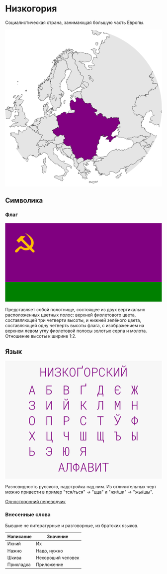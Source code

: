 # Низкогория

Социалистическая страна, занимающая большую часть Европы.

![На карте](https://raw.githubusercontent.com/sziberov/Nizkogoria/master/Map.png)

## Символика

### Флаг
![Флаг](https://raw.githubusercontent.com/sziberov/Nizkogoria/master/Flag.png)

Представляет собой полотнище, состоящее из двух вертикально расположенных цветных полос: верхней фиолетового цвета, составляющей три четверти высоты, и нижней зелёного цвета, составляющей одну четверть высоты флага, с изображением на верхнем левом углу фиолетовой полосы золотых серпа и молота. Отношение высоты к ширине 1:2.

## Язык
![Алфавит](https://raw.githubusercontent.com/sziberov/Nizkogoria/master/Alphabet.png)

Разновидность русского, надстройка над ним. Из отличительных черт можно привести в пример "тся/ться" -> "цца" и "жи/ши" -> "жы/шы".

[Односторонний переводчик](https://sziberov.github.io/Nizkogoria/Translator.html)

### Внесенные слова
Бывшие не литературные и разговорные, из братских языков.

| Написание | Значение          |
| --------- | ----------------- |
| Ихний     | Их                |
| Нажно     | Надо, нужно       |
| Шкива     | Нехороший человек |
| Прикладка | Приложение        |
